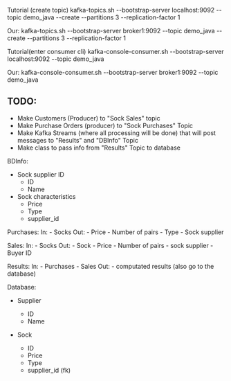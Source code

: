 Tutorial (create topic)
kafka-topics.sh --bootstrap-server localhost:9092 --topic demo_java --create --partitions 3 --replication-factor 1

Our:
kafka-topics.sh --bootstrap-server broker1:9092 --topic demo_java --create --partitions 3 --replication-factor 1

Tutorial(enter consumer cli)
kafka-console-consumer.sh --bootstrap-server localhost:9092 --topic demo_java

Our:
kafka-console-consumer.sh --bootstrap-server broker1:9092 --topic demo_java


## TODO:
- Make Customers (Producer) to "Sock Sales" topic
- Make Purchase Orders (producer) to "Sock Purchases" Topic
- Make Kafka Streams (where all processing will be done) that will post messages to "Results" and "DBInfo" Topic
- Make class to pass info from "Results" Topic to database

BDInfo: 
- Sock supplier ID
    - ID
    - Name
- Sock characteristics
    - Price
    - Type
    - supplier_id

Purchases:
    In: 
        - Socks
    Out: 
        - Price
        - Number of pairs
        - Type
        - Sock supplier

Sales:
    In:
        - Socks
    Out:
        - Sock
        - Price
        - Number of pairs
        - sock supplier
        - Buyer ID

Results:
    In:
        - Purchases
        - Sales
    Out:
        - computated results (also go to the database)


Database:
- Supplier
    - ID
    - Name

- Sock
    - ID
    - Price
    - Type
    - supplier_id (fk)